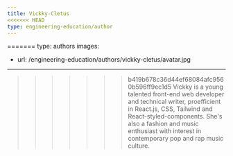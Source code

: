 ```yaml
---
title: Vickky-Cletus
<<<<<<< HEAD
type: engineering-education/author
---
```


=======
type: authors
images:
  - url: /engineering-education/authors/vickky-cletus/avatar.jpg 
---
>>>>>>> b419b678c36d44ef68084afc9560b596ff9ec1d5
Vickky is a young talented front-end web developer and technical writer, proefficient in React.js, CSS, Tailwind and React-styled-components. She's also a fashion and music enthusiast with interest in contemporary pop and rap music culture.
